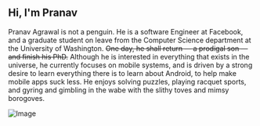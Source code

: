 ## Hi, I'm Pranav

Pranav Agrawal is not a penguin. He is a software Engineer at Facebook, and a graduate student on leave from the Computer Science department at the University of Washington. ~~One day, he shall return — a prodigal son — and finish his PhD.~~ Although he is interested in everything that exists in the universe, he currently focuses on mobile systems, and is driven by a strong desire to learn everything there is to learn about Android, to help make mobile apps suck less. He enjoys solving puzzles, playing racquet sports, and gyring and gimbling in the wabe with the slithy toves and mimsy borogoves.

![Image](https://lh3.googleusercontent.com/vZKHGLK2uqyXaMXrIh0tvcoNavIuzn_KrbMTVFc4Rz9hCyR_meV413dCS6zTtE6-bGnGMdrdR8xLjzI3BamdKB3yQitszYVTDCreQeP33maa3WqTG4FWtDWJSZNkLrDXDW8tvfU2XoFUQmz13NUw24YrTxdJTQjSyxP39sLPl4xHhcf6Oeo2Pz2H-esRSgHe4Dust_kenZ-HwYQs2X1PYeL3nDdq2AbbXZcW6PZaaOgC7WR053EjzR9Y0FoirBc24F8-5ukLlCxzz9pX-FPzA2YpyotAYXzaTFrVoXE5KuEtxzAEpVNqXBI3kIsXpnH-nVaY8q1o_Xe3f2MhLWQ5iSQVp_QSwRQNr5hzAtbTV3qdIYNmMB7jkiRhBAWeysHqhJNg7yO3aofB2Ud-ybQ5CgGx3b5kIUEZqKwKpq3ObpLWkeaoaYsjkBMGbbMsiqvbnYVAbhyywW_9QGB5pX3YwFnoBzXR9caLBbz0HvoJFJ8wXYvfemOs2rlAjqfsmxsisVasolAtyS2HI73xsPM5VAsCJHq0erNucUQBngrkMxkIM_JsklFV9iD5XRCerWAgoynjbUFzLTcn6OCQvOMrt2pcaoFFP9NFhP4jOTLRkJWDgE8jfu1M6gwiVoE-M6jZBw4SylgLon6vYd1HHSV-CljIrJ0SY6Hyv2w_WyeCZwQZ4oGPn5p0t5yXyd8aWqU=w1132-h1508-no?authuser=2)
